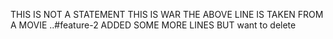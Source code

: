THIS IS NOT A STATEMENT THIS IS WAR
THE ABOVE LINE IS TAKEN FROM A MOVIE
..#feature-2 
ADDED SOME MORE LINES BUT want to delete